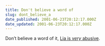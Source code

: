 ```yaml
---
title: Don't believe a word of
slug: dont_believe_a
date_published: 2001-06-23T20:12:17.000Z
date_updated: 2001-06-23T20:12:17.000Z
---
```


Don’t believe a word of it, [Lia is *very* abusive](http://cheesedip.com/index.php?p=2001_06_17_archive.html#4203497).
